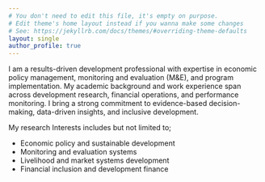 ```yaml
---
# You don't need to edit this file, it's empty on purpose.
# Edit theme's home layout instead if you wanna make some changes
# See: https://jekyllrb.com/docs/themes/#overriding-theme-defaults
layout: single
author_profile: true
---
```


I am a results-driven development professional with expertise in economic policy management, monitoring and evaluation (M&E), and program implementation. My academic background and work experience span across development research, financial operations, and performance monitoring. I bring a strong commitment to evidence-based decision-making, data-driven insights, and inclusive development. 

My research Interests includes but not limited to;

- Economic policy and sustainable development
- Monitoring and evaluation systems
- Livelihood and market systems development
- Financial inclusion and development finance
